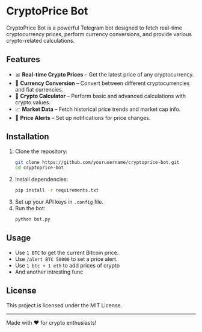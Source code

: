 # CryptoPrice Bot

CryptoPrice Bot is a powerful Telegram bot designed to fetch real-time cryptocurrency prices, perform currency conversions, and provide various crypto-related calculations.

## Features
- 📊 **Real-time Crypto Prices** – Get the latest price of any cryptocurrency.
- 🔄 **Currency Conversion** – Convert between different cryptocurrencies and fiat currencies.
- 🧮 **Crypto Calculator** – Perform basic and advanced calculations with crypto values.
- 📈 **Market Data** – Fetch historical price trends and market cap info.
- 🔔 **Price Alerts** – Set up notifications for price changes.

## Installation
1. Clone the repository:
   ```bash
   git clone https://github.com/yourusername/cryptoprice-bot.git
   cd cryptoprice-bot
   ```
2. Install dependencies:
   ```bash
   pip install -r requirements.txt
   ```
3. Set up your API keys in `.config` file.
4. Run the bot:
   ```bash
   python bot.py
   ```

## Usage
- Use `1 BTC` to get the current Bitcoin price.
- Use `/alert BTC 50000` to set a price alert.
- Use `1 btc + 1 eth` to add prices of crypto
- And another intresting func

## License
This project is licensed under the MIT License.

---
Made with ❤️ for crypto enthusiasts!
